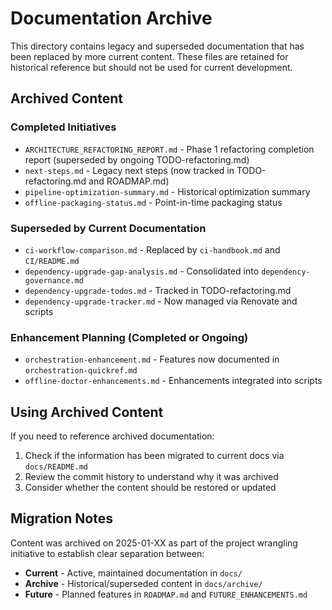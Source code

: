 # Documentation Archive

This directory contains legacy and superseded documentation that has been replaced by more current content. These files are retained for historical reference but should not be used for current development.

## Archived Content

### Completed Initiatives

- `ARCHITECTURE_REFACTORING_REPORT.md` - Phase 1 refactoring completion report (superseded by ongoing TODO-refactoring.md)
- `next-steps.md` - Legacy next steps (now tracked in TODO-refactoring.md and ROADMAP.md)
- `pipeline-optimization-summary.md` - Historical optimization summary
- `offline-packaging-status.md` - Point-in-time packaging status

### Superseded by Current Documentation

- `ci-workflow-comparison.md` - Replaced by `ci-handbook.md` and `CI/README.md`
- `dependency-upgrade-gap-analysis.md` - Consolidated into `dependency-governance.md`
- `dependency-upgrade-todos.md` - Tracked in TODO-refactoring.md
- `dependency-upgrade-tracker.md` - Now managed via Renovate and scripts

### Enhancement Planning (Completed or Ongoing)

- `orchestration-enhancement.md` - Features now documented in `orchestration-quickref.md`
- `offline-doctor-enhancements.md` - Enhancements integrated into scripts

## Using Archived Content

If you need to reference archived documentation:

1. Check if the information has been migrated to current docs via `docs/README.md`
2. Review the commit history to understand why it was archived
3. Consider whether the content should be restored or updated

## Migration Notes

Content was archived on 2025-01-XX as part of the project wrangling initiative to establish clear separation between:

- **Current** - Active, maintained documentation in `docs/`
- **Archive** - Historical/superseded content in `docs/archive/`
- **Future** - Planned features in `ROADMAP.md` and `FUTURE_ENHANCEMENTS.md`
